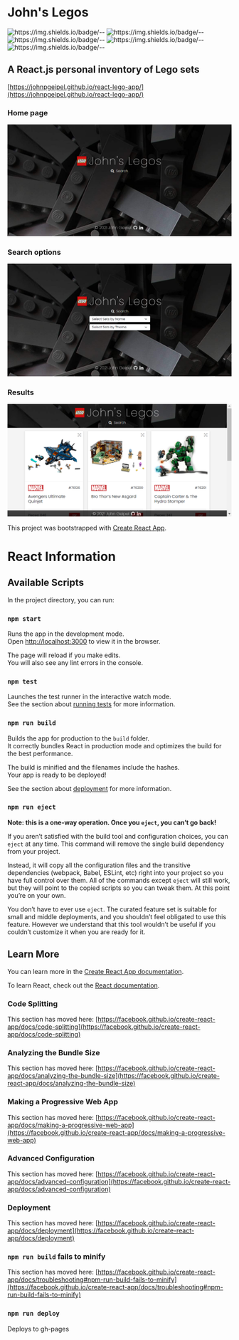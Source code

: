# John's Legos

![https://img.shields.io/badge/<LABEL>-<MESSAGE>-<COLOR>](https://img.shields.io/badge/JavaScript-ff0000)
![https://img.shields.io/badge/<LABEL>-<MESSAGE>-<COLOR>](https://img.shields.io/badge/CSS-ff0000)
![https://img.shields.io/badge/<LABEL>-<MESSAGE>-<COLOR>](https://img.shields.io/badge/HTML-ff0000)
![https://img.shields.io/badge/<LABEL>-<MESSAGE>-<COLOR>](https://img.shields.io/badge/JSON-ff0000)
![https://img.shields.io/badge/<LABEL>-<MESSAGE>-<COLOR>](https://img.shields.io/badge/PanZoom-ff0000)

## A React.js personal inventory of Lego sets

[https://johnpgeipel.github.io/react-lego-app/](https://johnpgeipel.github.io/react-lego-app/)

### Home page
![home page](src\assets\images\react-lego-app001.PNG)
### Search options
![home page](src\assets\images\react-lego-app002.PNG)
### Results
![home page](src\assets\images\react-lego-app003.PNG)

This project was bootstrapped with [Create React App](https://github.com/facebook/create-react-app).



# React Information

## Available Scripts

In the project directory, you can run:

### `npm start`

Runs the app in the development mode.\
Open [http://localhost:3000](http://localhost:3000) to view it in the browser.

The page will reload if you make edits.\
You will also see any lint errors in the console.

### `npm test`

Launches the test runner in the interactive watch mode.\
See the section about [running tests](https://facebook.github.io/create-react-app/docs/running-tests) for more information.

### `npm run build`

Builds the app for production to the `build` folder.\
It correctly bundles React in production mode and optimizes the build for the best performance.

The build is minified and the filenames include the hashes.\
Your app is ready to be deployed!

See the section about [deployment](https://facebook.github.io/create-react-app/docs/deployment) for more information.

### `npm run eject`

**Note: this is a one-way operation. Once you `eject`, you can’t go back!**

If you aren’t satisfied with the build tool and configuration choices, you can `eject` at any time. This command will remove the single build dependency from your project.

Instead, it will copy all the configuration files and the transitive dependencies (webpack, Babel, ESLint, etc) right into your project so you have full control over them. All of the commands except `eject` will still work, but they will point to the copied scripts so you can tweak them. At this point you’re on your own.

You don’t have to ever use `eject`. The curated feature set is suitable for small and middle deployments, and you shouldn’t feel obligated to use this feature. However we understand that this tool wouldn’t be useful if you couldn’t customize it when you are ready for it.

## Learn More

You can learn more in the [Create React App documentation](https://facebook.github.io/create-react-app/docs/getting-started).

To learn React, check out the [React documentation](https://reactjs.org/).

### Code Splitting

This section has moved here: [https://facebook.github.io/create-react-app/docs/code-splitting](https://facebook.github.io/create-react-app/docs/code-splitting)

### Analyzing the Bundle Size

This section has moved here: [https://facebook.github.io/create-react-app/docs/analyzing-the-bundle-size](https://facebook.github.io/create-react-app/docs/analyzing-the-bundle-size)

### Making a Progressive Web App

This section has moved here: [https://facebook.github.io/create-react-app/docs/making-a-progressive-web-app](https://facebook.github.io/create-react-app/docs/making-a-progressive-web-app)

### Advanced Configuration

This section has moved here: [https://facebook.github.io/create-react-app/docs/advanced-configuration](https://facebook.github.io/create-react-app/docs/advanced-configuration)

### Deployment

This section has moved here: [https://facebook.github.io/create-react-app/docs/deployment](https://facebook.github.io/create-react-app/docs/deployment)

### `npm run build` fails to minify

This section has moved here: [https://facebook.github.io/create-react-app/docs/troubleshooting#npm-run-build-fails-to-minify](https://facebook.github.io/create-react-app/docs/troubleshooting#npm-run-build-fails-to-minify)

### `npm run deploy`
Deploys to gh-pages
